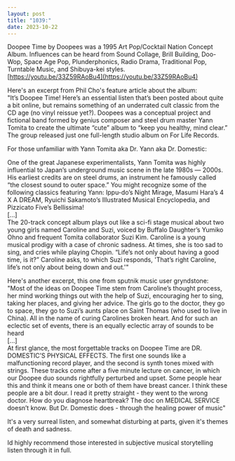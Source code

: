 ```yaml
---
layout: post
title: "1039:"
date: 2023-10-22
---
```


Doopee Time by Doopees was a 1995 Art Pop/Cocktail Nation Concept Album. Influences can be heard from Sound Collage, Brill Building, Doo-Wop, Space Age Pop, Plunderphonics, Radio Drama, Traditional Pop, Turntable Music, and Shibuya-kei styles.  
[https://youtu.be/33Z59RAoBu4](https://youtu.be/33Z59RAoBu4)

Here's an excerpt from Phil Cho's feature article about the album:  
"It’s Doopee Time\! Here’s an essential listen that’s been posted about quite a bit online, but remains something of an underrated cult classic from the CD age (no vinyl reissue yet?). Doopees was a conceptual project and fictional band formed by genius composer and steel drum master Yann Tomita to create the ultimate “cute” album to “keep you healthy, mind clear.” The group released just one full-length studio album on For Life Records.

For those unfamiliar with Yann Tomita aka Dr. Yann aka Dr. Domestic:

One of the great Japanese experimentalists, Yann Tomita was highly influential to Japan’s underground music scene in the late 1980s — 2000s. His earliest credits are on steel drums, an instrument he famously called “the closest sound to outer space.” You might recognize some of the following classics featuring Yann: Ippu-do’s Night Mirage, Masumi Hara’s 4 X A DREAM, Ryuichi Sakamoto’s Illustrated Musical Encyclopedia, and Pizzicato Five’s Bellissima\!  
\[...\]  
The 20-track concept album plays out like a sci-fi stage musical about two young girls named Caroline and Suzi, voiced by Buffalo Daughter’s Yumiko Ohno and frequent Tomita collaborator Suzi Kim. Caroline is a young musical prodigy with a case of chronic sadness. At times, she is too sad to sing, and cries while playing Chopin. “Life’s not only about having a good time, is it?” Caroline asks, to which Suzi responds, 'That’s right Caroline, life’s not only about being down and out.'"

Here's another excerpt, this one from sputnik music user gryndstone:  
"Most of the ideas on Doopee Time stem from Caroline’s thought process, her mind working things out with the help of Suzi, encouraging her to sing, taking her places, and giving her advice. The girls go to the doctor, they go to space, they go to Suzi’s aunts place on Saint Thomas (who used to live in China). All in the name of curing Carolines broken heart. And for such an eclectic set of events, there is an equally eclectic array of sounds to be heard  
\[...\]  
At first glance, the most forgettable tracks on Doopee Time are DR. DOMESTIC’S PHYSICAL EFFECTS. The first one sounds like a malfunctioning record player, and the second is synth tones mixed with strings. These tracks come after a five minute lecture on cancer, in which our Doopee duo sounds rightfully perturbed and upset. Some people hear this and think it means one or both of them have breast cancer. I think these people are a bit dour. I read it pretty straight \- they went to the wrong doctor. How do you diagnose heartbreak? The doc on MEDICAL SERVICE doesn’t know. But Dr. Domestic does \- through the healing power of music"

It's a very surreal listen, and somewhat disturbing at parts, given it's themes of death and sadness.

Id highly recommend those interested in subjective musical storytelling listen through it in full.
